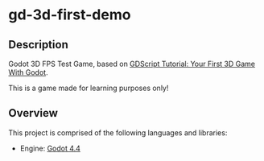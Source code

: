 # gd-3d-first-demo

## Description

Godot 3D FPS Test Game, based on [GDScript Tutorial: Your First 3D Game With Godot](https://www.gdquest.com/library/first_3d_game_godot4_arena_fps/#your-first-3d-game-with-godot).

This is a game made for learning purposes only!

## Overview

This project is comprised of the following languages and libraries:

- Engine: [Godot 4.4](https://godotengine.org/)
